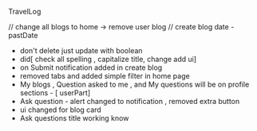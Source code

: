 TravelLog

// change all blogs to home -> remove user blog
// create blog date - pastDate 





 * don't delete just update with boolean
 * did[ check all spelling  , capitalize title, change add ui]   
 * on Submit notification added in create blog
 * removed tabs and added simple filter in home page 
 * My blogs , Question asked to me , and My questions will be on profile sections - [ userPart]
 * Ask question - alert changed to notification , removed extra button
 * ui changed for blog card 
 * Ask questions title working know